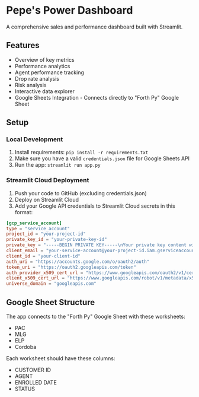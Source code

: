 # Pepe's Power Dashboard

A comprehensive sales and performance dashboard built with Streamlit.

## Features
- Overview of key metrics
- Performance analytics
- Agent performance tracking
- Drop rate analysis
- Risk analysis
- Interactive data explorer
- Google Sheets Integration - Connects directly to "Forth Py" Google Sheet

## Setup

### Local Development
1. Install requirements: `pip install -r requirements.txt`
2. Make sure you have a valid `credentials.json` file for Google Sheets API
3. Run the app: `streamlit run app.py`

### Streamlit Cloud Deployment
1. Push your code to GitHub (excluding credentials.json)
2. Deploy on Streamlit Cloud
3. Add your Google API credentials to Streamlit Cloud secrets in this format:

```toml
[gcp_service_account]
type = "service_account"
project_id = "your-project-id"
private_key_id = "your-private-key-id"
private_key = "-----BEGIN PRIVATE KEY-----\nYour private key content with \n for line breaks\n-----END PRIVATE KEY-----\n"
client_email = "your-service-account@your-project-id.iam.gserviceaccount.com"
client_id = "your-client-id"
auth_uri = "https://accounts.google.com/o/oauth2/auth"
token_uri = "https://oauth2.googleapis.com/token"
auth_provider_x509_cert_url = "https://www.googleapis.com/oauth2/v1/certs"
client_x509_cert_url = "https://www.googleapis.com/robot/v1/metadata/x509/your-service-account%40your-project-id.iam.gserviceaccount.com"
universe_domain = "googleapis.com"
```

## Google Sheet Structure

The app connects to the "Forth Py" Google Sheet with these worksheets:
- PAC
- MLG
- ELP
- Cordoba

Each worksheet should have these columns:
- CUSTOMER ID
- AGENT
- ENROLLED DATE
- STATUS